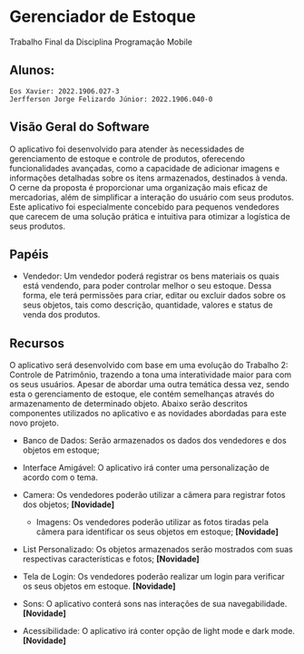 # Gerenciador de Estoque 
Trabalho Final da Disciplina Programação Mobile

## Alunos:   
    Eos Xavier: 2022.1906.027-3
    Jerfferson Jorge Felizardo Júnior: 2022.1906.040-0
    
## Visão Geral do Software

O aplicativo foi desenvolvido para atender às necessidades de gerenciamento de estoque e controle de produtos, oferecendo funcionalidades avançadas, como a capacidade de adicionar imagens e informações detalhadas sobre os itens armazenados, destinados à venda. O cerne da proposta é proporcionar uma organização mais eficaz de mercadorias, além de simplificar a interação do usuário com seus produtos. Este aplicativo foi especialmente concebido para pequenos vendedores que carecem de uma solução prática e intuitiva para otimizar a logística de seus produtos.

## Papéis

- Vendedor: Um vendedor poderá registrar os bens materiais os quais está vendendo, para poder controlar melhor o seu estoque. Dessa forma, ele terá permissões para criar, editar ou excluir dados sobre os seus objetos, tais como descrição, quantidade, valores e status de venda dos produtos. 

## Recursos

O aplicativo será desenvolvido com base em uma evolução do Trabalho 2: Controle de Patrimônio, trazendo a tona uma interatividade maior para com os seus usuários. Apesar de abordar uma outra temática dessa vez, sendo esta o gerenciamento de estoque, ele contém semelhanças através do armazenamento de determinado objeto. Abaixo serão descritos componentes utilizados no aplicativo e as novidades abordadas para este novo projeto.

- Banco de Dados: Serão armazenados os dados dos vendedores e dos objetos em estoque;

- Interface Amigável: O aplicativo irá conter uma personalização de acordo com o tema. 
  
- Camera: Os vendedores poderão utilizar a câmera para registrar fotos dos objetos;  **[Novidade]**
  - Imagens: Os vendedores poderão utilizar as fotos tiradas pela câmera para identificar os seus objetos em estoque; **[Novidade]**
    
- List Personalizado: Os objetos armazenados serão mostrados com suas respectivas características e fotos; **[Novidade]**

- Tela de Login: Os vendedores poderão realizar um login para verificar os seus objetos em estoque. **[Novidade]**

- Sons: O aplicativo conterá sons nas interações de sua navegabilidade. **[Novidade]**

- Acessibilidade: O aplicativo irá conter opção de light mode e dark mode. **[Novidade]**

